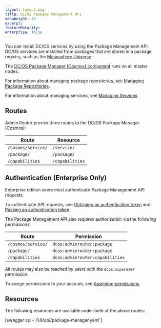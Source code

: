 ```yaml
---
layout: layout.pug
title: DC/OS Package Management API
menuWeight: 10
excerpt:
featureMaturity:
enterprise: false
---
```


You can install DC/OS services by using the Package Management API. DC/OS services are installed from packages that are stored in a package registry, such as the [Mesosphere Universe](/1.9/overview/concepts/#mesosphere-universe).

The [DC/OS Package Manager (Cosmos) component](/1.9/overview/architecture/components/#dcos-package-manager) runs on all master nodes.

For information about managing package repositories, see [Managing Package Repositories](/1.9/administering-clusters/repo/).

For information about managing services, see [Managing Services](/1.9/deploying-services/).


## Routes

Admin Router proxies three routes to the DC/OS Package Manager (Cosmos):

| Route | Resource |
|-------|----------|
| `/cosmos/service/` | `/service/` |
| `/package/` | `/package/` |
| `/capabilities` | `/capabilities` |

## Authentication (Enterprise Only)

Enterprise edition users must authenticate Package Management API requests.

To authenticate API requests, see [Obtaining an authentication token](/1.9/security/ent/iam-api/#obtaining-an-authentication-token) and [Passing an authentication token](/1.9/security/ent/iam-api/#passing-an-authentication-token).

The Package Management API also requires authorization via the following permissions:

| Route | Permission |
|-------|----------|
| `/cosmos/service/` | `dcos:adminrouter:package` |
| `/package/` | `dcos:adminrouter:package` |
| `/capabilities` | `dcos:adminrouter:capabilities` |

All routes may also be reached by users with the `dcos:superuser` permission.

To assign permissions to your account, see [Assigning permissions](/1.9/security/ent/perms-reference/).


## Resources

The following resources are available under both of the above routes:

[swagger api='/1.9/api/package-manager.yaml']
